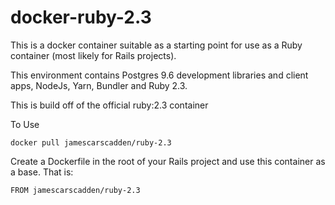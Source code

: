 # docker-ruby-2.3

This is a docker container suitable as a starting point for use as a Ruby container (most likely for Rails projects).

This environment contains Postgres 9.6 development libraries and client apps, NodeJs, Yarn, Bundler and Ruby 2.3.

This is build off of the official ruby:2.3 container


To Use

```
docker pull jamescarscadden/ruby-2.3
```

Create a Dockerfile in the root of your Rails project and use this container as a base. That is:

```
FROM jamescarscadden/ruby-2.3
```

